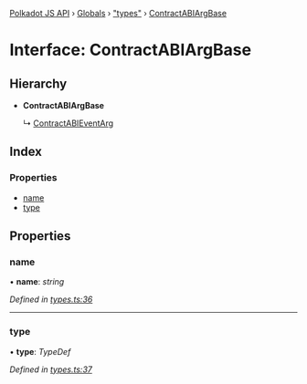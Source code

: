 [Polkadot JS API](../README.md) › [Globals](../globals.md) › ["types"](../modules/_types_.md) › [ContractABIArgBase](_types_.contractabiargbase.md)

# Interface: ContractABIArgBase

## Hierarchy

* **ContractABIArgBase**

  ↳ [ContractABIEventArg](_types_.contractabieventarg.md)

## Index

### Properties

* [name](_types_.contractabiargbase.md#name)
* [type](_types_.contractabiargbase.md#type)

## Properties

###  name

• **name**: *string*

*Defined in [types.ts:36](https://github.com/polkadot-js/api/blob/e601ae27a1/packages/api-contract/src/types.ts#L36)*

___

###  type

• **type**: *TypeDef*

*Defined in [types.ts:37](https://github.com/polkadot-js/api/blob/e601ae27a1/packages/api-contract/src/types.ts#L37)*
